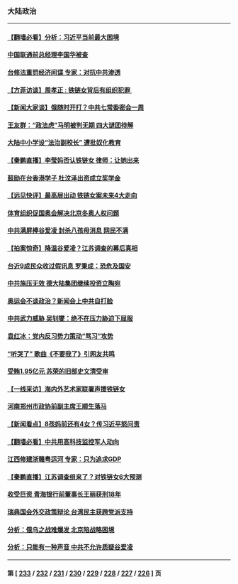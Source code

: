 ### 大陆政治
---
#### [【翻墙必看】分析：习近平当前最大困境](../../pages/ncid277/n13588267.md) 
#### [中国联通前总经理李国华被查](../../pages/ncid277/n13588458.md) 
#### [台修法重罚经济间谍 专家：对抗中共渗透](../../pages/ncid277/n13588235.md) 
#### [【方菲访谈】周孝正 : 铁链女背后有组织犯罪 ](../../pages/ncid277/n13587800.md) 
#### [【新闻大家谈】俄随时开打？中共七常委密会一周](../../pages/ncid277/n13588240.md) 
#### [王友群：“政法虎”马明被判无期 四大谜团待解](../../pages/ncid277/n13588244.md) 
#### [大陆中小学设“法治副校长” 遭批奴化教育](../../pages/ncid277/n13587647.md) 
#### [【秦鹏直播】李莹妈否认铁链女 律师：让她出来](../../pages/ncid277/n13588152.md) 
#### [鼓励在台香港学子 杜汶泽出资成立奖学金](../../pages/ncid277/n13588009.md) 
#### [【远见快评】最高层出动 铁链女案未来4大走向](../../pages/ncid277/n13588115.md) 
#### [体育组织促国奥会解决北京冬奥人权问题](../../pages/ncid277/n13588127.md) 
#### [中共满屏捧谷爱凌 封杀八孩母消息 网民不满](../../pages/ncid277/n13587980.md) 
#### [【拍案惊奇】降温谷爱凌？江苏调查的幕后真相](../../pages/ncid277/n13587622.md) 
#### [台近9成民众收过假讯息 罗秉成：恐危及国安](../../pages/ncid277/n13587764.md) 
#### [中共施压无效 德大陆集团继续投资立陶宛](../../pages/ncid277/n13587776.md) 
#### [奥运会不谈政治？新闻会上中共自打脸](../../pages/ncid277/n13587758.md) 
#### [中共武力威胁 吴钊燮：绝不在压力胁迫下屈服](../../pages/ncid277/n13587620.md) 
#### [袁红冰：党内反习势力策动“骂习”攻势](../../pages/ncid277/n13587202.md) 
#### [“听哭了” 歌曲《不要我了》引网友共鸣](../../pages/ncid277/n13587047.md) 
#### [受贿1.95亿元 苏荣的旧部史文清受审](../../pages/ncid277/n13586891.md) 
#### [【一线采访】海内外艺术家联署声援铁链女](../../pages/ncid277/n13586106.md) 
#### [河南郑州市政协前副主席王顺生落马](../../pages/ncid277/n13586759.md) 
#### [【新闻看点】8孩妈前还有4女？传习近平怒问责](../../pages/ncid277/n13585388.md) 
#### [【翻墙必看】中共用高科技监控军人动向](../../pages/ncid277/n13585789.md) 
#### [江西修建浙赣粤运河 专家：只为追求GDP](../../pages/ncid277/n13585606.md) 
#### [【秦鹏直播】江苏调查组来了？对铁链女6大预测](../../pages/ncid277/n13585426.md) 
#### [收受巨资 青海银行前董事长王丽获刑18年](../../pages/ncid277/n13585745.md) 
#### [瑞典国会外交政策辩论 台湾民主获跨党派支持](../../pages/ncid277/n13585771.md) 
#### [分析：俄乌之战难爆发 北京陷战略困境](../../pages/ncid277/n13584724.md) 
#### [分析：只能有一种声音 中共不允许质疑谷爱凌](../../pages/ncid277/n13585354.md) 

---
#### 第 [ [233](./233.md) / [232](./232.md) / [231](./231.md) / [230](./230.md) / [229](./229.md) / [228](./228.md) / [227](./227.md) / [226](./226.md) ] 页

